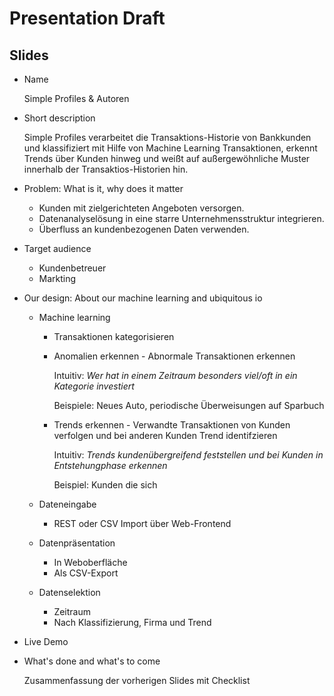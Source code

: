 # Presentation Draft

## Slides

- Name

    Simple Profiles & Autoren

- Short description
    
    Simple Profiles verarbeitet die Transaktions-Historie von Bankkunden und 
    klassifiziert mit Hilfe von Machine Learning Transaktionen, erkennt Trends über Kunden hinweg
    und weißt auf außergewöhnliche Muster innerhalb der Transaktios-Historien hin.

- Problem: What is it, why does it matter

    + Kunden mit zielgerichteten Angeboten versorgen.
    + Datenanalyselösung in eine starre Unternehmensstruktur integrieren.
    + Überfluss an kundenbezogenen Daten verwenden.

- Target audience

    + Kundenbetreuer
    + Markting

- Our design: About our machine learning and ubiquitous io

    + Machine learning

        - Transaktionen kategorisieren

        - Anomalien erkennen - Abnormale Transaktionen erkennen

            Intuitiv: *Wer hat in einem Zeitraum besonders viel/oft in ein Kategorie investiert*

            Beispiele: Neues Auto, periodische Überweisungen auf Sparbuch

        - Trends erkennen - Verwandte Transaktionen von Kunden verfolgen und bei anderen Kunden Trend identifzieren

            Intuitiv: *Trends kundenübergreifend feststellen und bei Kunden in Entstehungphase erkennen*

            Beispiel: Kunden die sich 

    + Dateneingabe

        - REST oder CSV Import über Web-Frontend

    + Datenpräsentation

        - In Weboberfläche
        - Als CSV-Export

    + Datenselektion

        - Zeitraum
        - Nach Klassifizierung, Firma und Trend

- Live Demo

- What's done and what's to come
    
    Zusammenfassung der vorherigen Slides mit Checklist